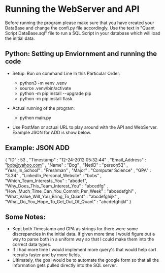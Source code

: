 # Running the WebServer and API
Before running the program please make sure that you have created your DataBase and change the confi.py file accordingly. Use the text in "Quant Script DataBase.sql" file to run a SQL Script in your database which will load the initial data. 

## **Python: Setting up Enviornment and running the code**

* Setup: Run on command Line In this Particular Order: 
    * python3 -m venv .venv
    * source .venv/bin/activate
    * python -m pip install --upgrade pip
    * python -m pip install flask


* Actual running of the program:
    * python main.py


* Use PostMan or actual URL to play around with the API and WebServer. Example JSON for ADD is show below.


## **Example: JSON ADD**
{
    "ID" : 53 , 
    "Timestamp" : "12-24-2012 05:32:44" , 
    "Email_Address" : "bob@yahoo.com" , 
    "Name" : "Bog" , 
    "NetID" : "person53" ,  
    "Year_In_School" : "Freshman" , 
    "Major" : "Computer Science"  , 
    "GPA" : "3.34" , 
    "LinkedIn_Personal_Website" : "bobs"  , 
    "Which_Team_Interests_You" : "abcdef", 
    "Why_Does_This_Team_Interest_You" : "abcedfg" , 
    "How_Much_Time_Can_You_Commit_Per_Week" : "abcedefghi" , 
    "What_Value_Will_You_Bring_To_Quant" : "abcdefghijk" , 
    "What_Do_You_Hope_To_Get_Out_Of_Quant" : "abcdefghijkl"
}

## **Some Notes:**
* Kept both Timestamp and GPA as strings for there were some discrepancies in the initial data. If given more time I would figure out a way to parse both in a uniform way so that I could make them into the correct data types.
* If I had more time I would implement more query's that would help sort recruits faster and by more fields.
* Ultimately, the goal would be to automate the google form so that all the information gets pulled directly into the SQL server.